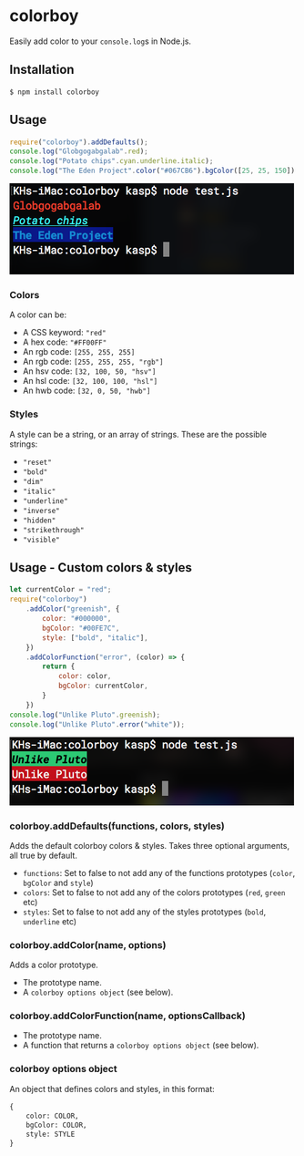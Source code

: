 # colorboy
Easily add color to your `console.log`s in Node.js.

## Installation
```console
$ npm install colorboy
```

## Usage
```js
require("colorboy").addDefaults();
console.log("Globgogabgalab".red);
console.log("Potato chips".cyan.underline.italic);
console.log("The Eden Project".color("#067CB6").bgColor([25, 25, 150]).bold);
```
![screenshot1](https://raw.githubusercontent.com/SpectralKH/colorboy/master/screenshot1.png)

### Colors
A color can be:
- A CSS keyword: `"red"`
- A hex code: `"#FF00FF"`
- An rgb code: `[255, 255, 255]`
- An rgb code: `[255, 255, 255, "rgb"]`
- An hsv code: `[32, 100, 50, "hsv"]`
- An hsl code: `[32, 100, 100, "hsl"]`
- An hwb code: `[32, 0, 50, "hwb"]`

### Styles
A style can be a string, or an array of strings. These are the possible strings:
- `"reset"`
- `"bold"`
- `"dim"`
- `"italic"`
- `"underline"`
- `"inverse"`
- `"hidden"`
- `"strikethrough"`
- `"visible"`

## Usage - Custom colors & styles
```js
let currentColor = "red";
require("colorboy")
    .addColor("greenish", {
        color: "#000000",
        bgColor: "#00FE7C",
        style: ["bold", "italic"],
    })
    .addColorFunction("error", (color) => {
        return {
            color: color,
            bgColor: currentColor,
        }
    })
console.log("Unlike Pluto".greenish);
console.log("Unlike Pluto".error("white"));
```
![screenshot2](https://raw.githubusercontent.com/SpectralKH/colorboy/master/screenshot2.png)

### colorboy.addDefaults(functions, colors, styles)
Adds the default colorboy colors & styles. Takes three optional arguments, all true by default.
- `functions`: Set to false to not add any of the functions prototypes (`color`, `bgColor` and `style`)
- `colors`: Set to false to not add any of the colors prototypes (`red`, `green` etc)
- `styles`: Set to false to not add any of the styles prototypes (`bold`, `underline` etc)

### colorboy.addColor(name, options)
Adds a color prototype.
- The prototype name.
- A `colorboy options object` (see below).

### colorboy.addColorFunction(name, optionsCallback)
- The prototype name.
- A function that returns a `colorboy options object` (see below).

### colorboy options object
An object that defines colors and styles, in this format:
```
{
    color: COLOR,
    bgColor: COLOR,
    style: STYLE
}
```
